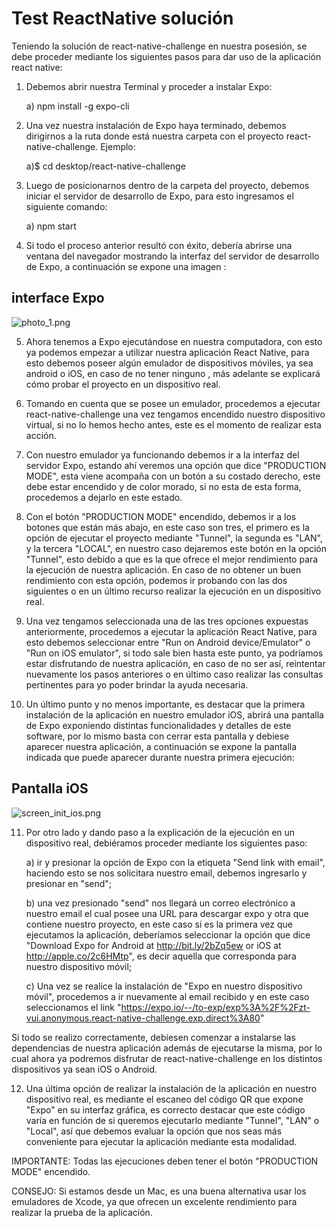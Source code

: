 # Test ReactNative solución

Teniendo la solución de react-native-challenge en nuestra posesión, se debe proceder mediante los siguientes pasos para dar uso de la aplicación react native:

 1) Debemos abrir nuestra Terminal y proceder a instalar Expo:

    a) npm install -g expo-cli

 2) Una vez nuestra instalación de Expo haya terminado, debemos dirigirnos a la ruta donde está nuestra    carpeta con el proyecto react-native-challenge. Ejemplo:

     a)$ cd desktop/react-native-challenge

 3) Luego de posicionarnos dentro de la carpeta del proyecto, debemos iniciar el servidor de desarrollo de Expo, para esto ingresamos el siguiente comando:

     a) npm start

 4) Si todo el proceso anterior resultó con éxito, debería abrirse una ventana del navegador mostrando la interfaz del servidor de desarrollo de Expo, a continuación se expone una imagen :

  ## interface Expo

  ![photo_1.png](/react-native-challenge/images_readme)

 5) Ahora tenemos a Expo ejecutándose en nuestra computadora, con esto ya podemos empezar a utilizar nuestra aplicación React Native, para esto debemos poseer algún emulador de dispositivos móviles, ya sea android o iOS, en caso de no tener ninguno , más adelante se explicará cómo probar el proyecto en un dispositivo real.

 6) Tomando en cuenta que se posee un emulador, procedemos a ejecutar react-native-challenge una vez tengamos encendido nuestro dispositivo virtual, si no lo hemos hecho antes, este es el momento de realizar esta acción.

 7) Con nuestro emulador ya funcionando debemos ir a la interfaz del servidor Expo, estando ahí veremos una opción que dice "PRODUCTION MODE", esta viene acompaña con un botón a su costado derecho, este debe estar encendido y de color morado, si no esta de esta forma, procedemos a dejarlo en este estado.

 8) Con el botón "PRODUCTION MODE" encendido, debemos ir a los botones que están más abajo, en este caso son tres, el primero es la opción de ejecutar el proyecto mediante "Tunnel", la segunda es "LAN", y la tercera "LOCAL", en nuestro caso dejaremos este botón en la opción "Tunnel", esto debido a que es la que ofrece el mejor rendimiento para la ejecución de nuestra aplicación. En caso de no obtener un buen rendimiento con esta opción, podemos ir probando con las dos siguientes o en un último recurso realizar la ejecución en un dispositivo real.

 9) Una vez tengamos seleccionada una de las tres opciones expuestas anteriormente, procedemos a ejecutar la aplicación React Native, para esto debemos seleccionar entre "Run on Android device/Emulator" o "Run on iOS emulator", si todo sale bien hasta este punto, ya podríamos estar disfrutando de nuestra aplicación, en caso de no ser así, reintentar nuevamente los pasos anteriores o en último caso realizar las consultas pertinentes para yo poder brindar la ayuda necesaria.

 10) Un último punto y no menos importante, es destacar que la primera instalación de la aplicación en nuestro emulador iOS, abrirá una pantalla de Expo exponiendo distintas funcionalidades y detalles de este software, por lo mismo basta con cerrar esta pantalla y debiese aparecer nuestra aplicación, a continuación se expone la pantalla indicada que puede aparecer durante nuestra primera ejecución:

 ## Pantalla iOS

 ![screen_init_ios.png](/react-native-challenge/screen_init_ios)

 11) Por otro lado y dando paso a la explicación de la ejecución en un dispositivo real, debiéramos proceder mediante los siguientes paso:

     a) ir y presionar la opción de Expo con la etiqueta "Send link with email", haciendo esto se nos solicitara nuestro email, debemos ingresarlo y presionar en "send";

     b) una vez presionado "send" nos llegará un correo electrónico a nuestro email el cual posee una URL para descargar expo y otra que contiene nuestro proyecto, en este caso si es la primera vez que ejecutamos la aplicación, deberíamos seleccionar la opción que dice "Download Expo for Android at http://bit.ly/2bZq5ew or iOS at http://apple.co/2c6HMtp", es decir aquella que corresponda para nuestro dispositivo móvil;

     c) Una vez se realice la instalación de "Expo en nuestro dispositivo móvil", procedemos a ir nuevamente al email recibido y en este caso seleccionamos el link "https://expo.io/--/to-exp/exp%3A%2F%2Fzt-vui.anonymous.react-native-challenge.exp.direct%3A80"

  Si todo se realizo correctamente, debiesen comenzar a instalarse las dependencias de nuestra aplicación además de ejecutarse la misma, por lo cual ahora ya podremos disfrutar de react-native-challenge en los distintos dispositivos ya sean iOS o Android.

  12) Una última opción de realizar la instalación de la aplicación en nuestro dispositivo real, es mediante el escaneo del código QR que expone "Expo" en su interfaz gráfica, es correcto destacar que este código varía en función de si queremos ejecutarlo mediante "Tunnel", "LAN" o "Local", así que debemos evaluar la opción que nos seas más conveniente para ejecutar la aplicación mediante esta modalidad.

  IMPORTANTE: Todas las ejecuciones deben tener el botón "PRODUCTION MODE" encendido.

  CONSEJO: Si estamos desde un Mac, es una buena alternativa usar los emuladores de Xcode, ya que ofrecen un excelente rendimiento para realizar la prueba de la aplicación.
